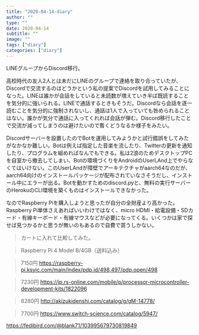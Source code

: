 ```yaml
---
title: "2020-04-14-diary"
author: ""
type: ""
date: 2020-04-14
subtitle: ""
image: ""
tags: ["diary"]
categories: ["diary"]
---
```

LINEグループからDiscord移行。
<!--more-->
高校時代の友人2人とは未だにLINEのグループで連絡を取り合っていたが、Discordで交流するのはどうかという私の提案でDiscordを試用してみることになった。LINEは誰かが会話をしていると未読数が増えていき半ば既読することを気分的に強いられる。LINEで通話するときもそうだ。Discordなら会話を逐一読むことを気分的に強制されないし、通話は1人で入っていても咎められることはない。誰かが気分で通話に入ってくれれば会話が弾む。Discord移行したことで交流が減ってしまうのは避けたいので暫くどうなるか様子をみたい。

Discordサーバーを設置したのでBotを運用してみようかと試行錯誤をしてみたがなかなか難しい。Botは例えば指定した音楽を流したり、Twitterの更新を通知したり、プログラムを組めればなんでもできる。私は2浪のためデスクトップPCを自室から撤去してしまい、Botの環境づくりをAndroidのUserLAnd上でやらなくてはいけない。このUserLAndが障壁でアーキテクチャがaarch64なのだが、aarch64向けのインストールパッケージが配布されていなさそうだし、インストール中にエラーが出る。Botを動かすためのdiscord.pyと、無料の実行サーバーのHerokuのCLI環境を築くものはインストールできなかった。

なのでRaspberry Piを購入しようと思ったが自分の全財産より高かった。Raspberry Pi単体さえあればいいわけではなく、micro HDMI・給電設備・SDカード・有線キーボード・有線マウスなどが必要になってくる。いくつかは家で探せば見つかるかと思うが無いのもあるので自費で買うしかない。

> カートに入れて比較してみた。

> Raspberry Pi 4 Model B/4GB（送料込み）

> 7150円
> https://raspberry-pi.ksyic.com/main/index/pdp.id/498,497/pdp.open/498

> 7230円
> https://jp.rs-online.com/mobile/p/processor-microcontroller-development-kits/1822096

> 8280円
> http://akizukidenshi.com/catalog/g/gM-14778/

> 7700円
> https://www.switch-science.com/catalog/5947/

https://fedibird.com/@blank71/103995679730819849


